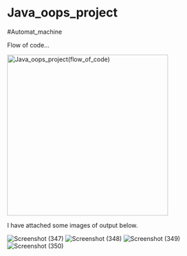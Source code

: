 # Java_oops_project
#Automat_machine

Flow of code...


<img width="374" alt="Java_oops_project(flow_of_code)" src="https://user-images.githubusercontent.com/67356407/126167874-eacd8036-6e6f-4e6d-90a4-a739d80167fa.png">

I have attached some images of output below.

![Screenshot (347)](https://user-images.githubusercontent.com/67356407/126159465-5a6bdf46-002c-45f6-ba3a-2ae7a8bd2729.png)
![Screenshot (348)](https://user-images.githubusercontent.com/67356407/126159467-189ed3ae-50f2-4b96-9d30-2563384f0580.png)
![Screenshot (349)](https://user-images.githubusercontent.com/67356407/126159469-08c116c9-a32f-4832-ba02-ed3580c0c571.png)
![Screenshot (350)](https://user-images.githubusercontent.com/67356407/126159471-c0e87b58-15f9-419b-a0ea-b57d94366fed.png)
